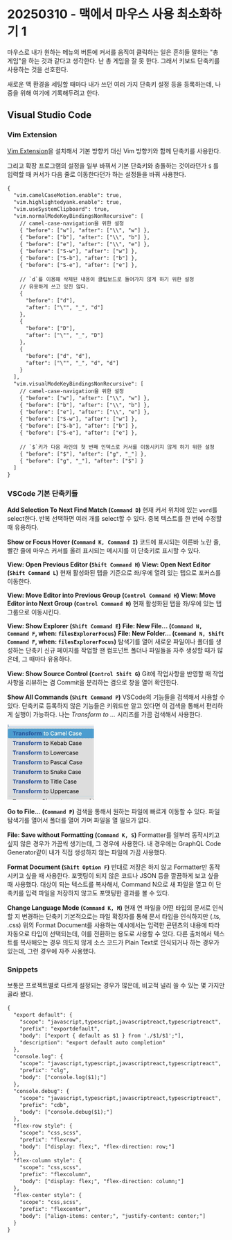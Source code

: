 # 20250310 - 맥에서 마우스 사용 최소화하기 1

마우스로 내가 원하는 메뉴의 버튼에 커서를 움직여 클릭하는 일은 흔히들 말하는 "총 게임"을 하는 것과 같다고 생각한다.
난 총 게임을 잘 못 한다. 그래서 키보드 단축키를 사용하는 것을 선호한다.

새로운 맥 환경을 세팅할 때마다 내가 쓰던 여러 가지 단축키 설정 등을 등록하는데, 나중을 위해 여기에 기록해두려고 한다.

## Visual Studio Code

### Vim Extension

[Vim Extension](https://marketplace.visualstudio.com/items?itemName=vscodevim.vim)을 설치해서 기본 방향키 대신 Vim 방향키와 함께 단축키를 사용한다.

그리고 확장 프로그램의 설정을 일부 바꿔서 기본 단축키와 충돌하는 것이라던가
`$` 를 입력할 때 커서가 다음 줄로 이동한다던가 하는 설정들을 바꿔 사용한다.

```jsonc
{
  "vim.camelCaseMotion.enable": true,
  "vim.highlightedyank.enable": true,
  "vim.useSystemClipboard": true,
  "vim.normalModeKeyBindingsNonRecursive": [
    // camel-case-navigation을 위한 설정
    { "before": ["w"], "after": ["\\", "w"] },
    { "before": ["b"], "after": ["\\", "b"] },
    { "before": ["e"], "after": ["\\", "e"] },
    { "before": ["S-w"], "after": ["w"] },
    { "before": ["S-b"], "after": ["b"] },
    { "before": ["S-e"], "after": ["e"] },

    // `d`를 이용해 삭제된 내용이 클립보드로 들어가지 않게 하기 위한 설정
    // 유용하게 쓰고 있진 않다.
    {
      "before": ["d"],
      "after": ["\"", "_", "d"]
    },
    {
      "before": ["D"],
      "after": ["\"", "_", "D"]
    },
    {
      "before": ["d", "d"],
      "after": ["\"", "_", "d", "d"]
    }
  ],
  "vim.visualModeKeyBindingsNonRecursive": [
    // camel-case-navigation을 위한 설정
    { "before": ["w"], "after": ["\\", "w"] },
    { "before": ["b"], "after": ["\\", "b"] },
    { "before": ["e"], "after": ["\\", "e"] },
    { "before": ["S-w"], "after": ["w"] },
    { "before": ["S-b"], "after": ["b"] },
    { "before": ["S-e"], "after": ["e"] },

    // `$`키가 다음 라인의 첫 번째 인덱스로 커서를 이동시키지 않게 하기 위한 설정
    { "before": ["$"], "after": ["g", "_"] },
    { "before": ["g", "_"], "after": ["$"] }
  ]
}
```

### VSCode 기본 단축키들

**Add Selection To Next Find Match (`Command D`)**
현재 커서 위치에 있는 `word`를 select한다. 반복 선택하면 여러 개를 select할 수 있다. 중복 텍스트를 한 번에 수정할 때 유용하다.

**Show or Focus Hover (`Command K, Command I`)**
코드에 표시되는 이른바 노란 줄, 빨간 줄에 마우스 커서를 올려 표시되는 메시지를 이 단축키로 표시할 수 있다.

**View: Open Previous Editor (`Shift Command H`)**
**View: Open Next Editor (`Shift Command L`)**
현재 활성화된 탭을 기준으로 좌/우에 열려 있는 탭으로 포커스를 이동한다.

**View: Move Editor into Previous Group (`Control Command H`)**
**View: Move Editor into Next Group (`Control Command H`)**
현재 활성화된 탭을 좌/우에 있는 탭 그룹으로 이동시킨다.

**View: Show Explorer (`Shift Command E`)**
**File: New File... (`Command N, Command F`, when: `filesExplorerFocus`)**
**File: New Folder... (`Command N, Shift Command F`, when: `filesExplorerFocus`)**
탐색기를 열어 새로운 파일이나 폴더를 생성하는 단축키
신규 페이지를 작업할 땐 컴포넌트 폴더나 파일들을 자주 생성할 때가 많은데, 그 때마다 유용하다.

**View: Show Source Control (`Control Shift G`)**
Git에 작업사항을 반영할 때 작업사항을 리뷰하는 겸
Commit을 분리하는 겸으로 창을 열어 확인한다.

**Show All Commands (`Shift Command P`)**
VSCode의 기능들을 검색해서 사용할 수 있다.
단축키로 등록하지 않은 기능들은 키워드만 알고 있다면 이 검색을 통해서 편리하게 실행이 가능하다.
나는 _Transform to ..._ 시리즈를 가끔 검색해서 사용한다.

<img src="20250310_1.png" alt="transforms to 단축키들 스크린샷" style="width:200px; max-width: 100%;" />

<br/>

**Go to File... (`Command P`)**
검색을 통해서 원하는 파일에 빠르게 이동할 수 있다.
파일 탐색기를 열어서 폴더를 열어 가며 파일을 열 필요가 없다.

**File: Save without Formatting (`Command K, S`)**
Formatter를 일부러 동작시키고 싶지 않은 경우가 가끔씩 생기는데, 그 경우에 사용한다.
내 경우에는 GraphQL Code Generator같이 내가 직접 생성하지 않는 파일에 가끔 사용했다.

**Format Document (`Shift Option F`)**
반대로 저장은 하지 않고 Formatter만 동작시키고 싶을 때 사용한다.
포맷팅이 되지 않은 코드나 JSON 등을 깔끔하게 보고 싶을 때 사용했다.
대상이 되는 텍스트를 복사해서, Command N으로 새 파일을 열고 이 단축키를 입력
파일을 저장하지 않고도 포맷팅한 결과를 볼 수 있다.

**Change Language Mode (`Command K, M`)**
현재 연 파일을 어떤 타입의 문서로 인식할 지 변경하는 단축키
기본적으로는 파일 확장자를 통해 문서 타입을 인식하지만 (.ts, .css) 위의 Format Document를 사용하는 예시에서는
입력한 콘텐츠의 내용에 따라 자동으로 타입이 선택되는데, 이를 전환하는 용도로 사용할 수 있다.
다른 출처에서 텍스트를 복사해오는 경우 의도치 않게 소스 코드가 Plain Text로 인식되거나 하는 경우가 있는데, 그런 경우에 자주 사용했다.

### Snippets

보통은 프로젝트별로 다르게 설정되는 경우가 많은데, 비교적 널리 쓸 수 있는 몇 가지만 골라 봤다.

```jsonc
{
  "export default": {
    "scope": "javascript,typescript,javascriptreact,typescriptreact",
    "prefix": "exportdefault",
    "body": ["export { default as $1 } from './$1/$1';"],
    "description": "export default auto completion"
  },
  "console.log": {
    "scope": "javascript,typescript,javascriptreact,typescriptreact",
    "prefix": "clg",
    "body": ["console.log($1);"]
  },
  "console.debug": {
    "scope": "javascript,typescript,javascriptreact,typescriptreact",
    "prefix": "cdb",
    "body": ["console.debug($1);"]
  },
  "flex-row style": {
    "scope": "css,scss",
    "prefix": "flexrow",
    "body": ["display: flex;", "flex-direction: row;"]
  },
  "flex-column style": {
    "scope": "css,scss",
    "prefix": "flexcolumn",
    "body": ["display: flex;", "flex-direction: column;"]
  },
  "flex-center style": {
    "scope": "css,scss",
    "prefix": "flexcenter",
    "body": ["align-items: center;", "justify-content: center;"]
  }
}
```
